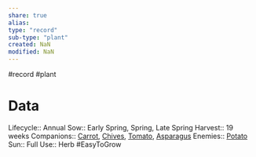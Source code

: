 ```yaml
---
share: true
alias: 
type: "record"
sub-type: "plant"
created: NaN 
modified: NaN
---
```

#record #plant
# Data
Lifecycle:: Annual
Sow:: Early Spring, Spring, Late Spring
Harvest:: 19 weeks
Companions:: [Carrot](Carrot.md), [Chives](./Chives.md), [Tomato](Tomato.md), [Asparagus](./Asparagus.md)
Enemies:: [Potato](./Potato.md)
Sun:: Full
Use:: Herb
#EasyToGrow 